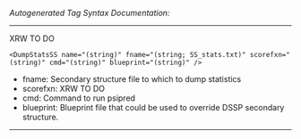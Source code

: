 _Autogenerated Tag Syntax Documentation:_

---
XRW TO DO

```
<DumpStatsSS name="(string)" fname="(string; SS_stats.txt)" scorefxn="(string)" cmd="(string)" blueprint="(string)" />
```

-   fname: Secondary structure file to which to dump statistics
-   scorefxn: XRW TO DO
-   cmd: Command to run psipred
-   blueprint: Blueprint file that could be used to override DSSP secondary structure.

---
